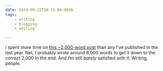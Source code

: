 ```yaml
---
date: 2020-09-22T20:15:04-0600
tags:
    - writing
    - blogging
    - editing

---
```


I spent more time on [this ~2,000-word post][post] than any I’ve published in the last year. Net, I probably wrote around 8,000 words to get it down to the correct 2,000 in the end. And I’m still *barely* satisfied with it. Writing, people.

[post]: https://v5.chriskrycho.com/journal/autotracking-elegant-dx-via-cutting-edge-cs/